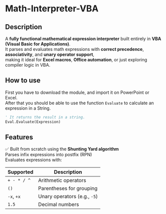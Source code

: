 # Math-Interpreter-VBA
## Description
A **fully functional mathematical expression interpreter** built entirely in **VBA (Visual Basic for Applications)**.  
It parses and evaluates math expressions with **correct precedence**, **associativity**, and **unary operator support**,  
making it ideal for **Excel macros**, **Office automation**, or just exploring compiler logic in VBA.

## How to use
First you have to download the module, and import it on PowerPoint or Excel. <br/>
After that you should be able to use the function ``Evaluate`` to calculate an expression in a String.

```vb
' It returns the result in a string.
Eval.Evaluate(Expression)   
```
## Features

✅ Built from scratch using the **Shunting Yard algorithm**  
Parses infix expressions into postfix (RPN)  
Evaluates expressions with:

| Supported | Description                    |
|-----------|--------------------------------|
| `+ - * / ^` | Arithmetic operators           |
| `()`       | Parentheses for grouping       |
| `-x`, `+x` | Unary operators (e.g., `-5`)   |
| `1.5`      | Decimal numbers                |

